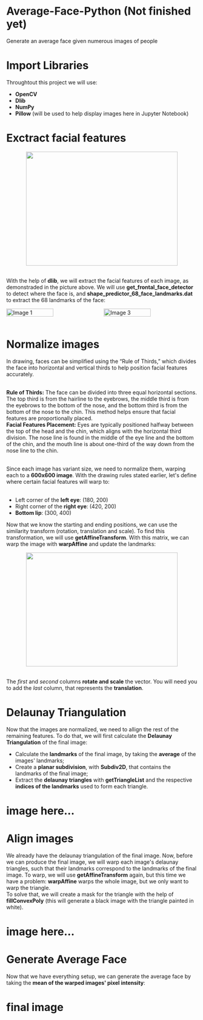 # Average-Face-Python (Not finished yet)
Generate an average face given numerous images of people
# **Import Libraries**

Throughtout this project we will use:

* **OpenCV**
* **Dlib**
* **NumPy**
* **Pillow** (will be used to help display images here in Jupyter Notebook)

# **Exctract facial features**<br>

<div align="center">
  <img src="https://pyimagesearch.com/wp-content/uploads/2017/04/facial_landmarks_68markup.jpg" width=400 height=300>
</div> <br>

With the help of **dlib**, we will extract the facial features of each image, as demonstraded in the picture above. We will use **get_frontal_face_detector** to detect where the face is, and **shape_predictor_68_face_landmarks.dat** to extract the 68 landmarks of the face:<br>

<div style="display: flex; justify-content: space-between; align-items: center;">
    <img src="https://cdn.discordapp.com/attachments/1027187677403029575/1332853023982092328/Screenshot_from_2025-01-25_23-09-41.png?ex=6796c39c&is=6795721c&hm=f73d98a5358d6dc37334a35abbb19fa9560d9d85cc26a8313599d659f5404ad2&" alt="Image 1" style="width: 50%; margin-right: 10px;" />
    <img src="https://cdn.discordapp.com/attachments/1027187677403029575/1332853066096971806/Screenshot_from_2025-01-25_23-10-20.png?ex=6796c3a6&is=67957226&hm=9fc02936c120d620f4c82fe383a3e2b1cf22d55e8bd7dcc0332be1dc84ec1d69&" alt="Image 3" style="width: 50%;" />
</div><br>

# **Normalize images**

In drawing, faces can be simplified using the “Rule of Thirds,” which divides the face into horizontal and vertical thirds to help position facial features accurately.<br><br>

**Rule of Thirds:** The face can be divided into three equal horizontal sections. The top third is from the hairline to the eyebrows, the middle third is from the eyebrows to the bottom of the nose, and the bottom third is from the bottom of the nose to the chin. This method helps ensure that facial features are proportionally placed.<br>
**Facial Features Placement:** Eyes are typically positioned halfway between the top of the head and the chin, which aligns with the horizontal third division. The nose line is found in the middle of the eye line and the bottom of the chin, and the mouth line is about one-third of the way down from the nose line to the chin.<br><br>

Since each image has variant size, we need to normalize them, warping each to a **600x600 image**. With the drawing rules stated earlier, let's define where certain facial features will warp to:<br><br>

* Left corner of the **left eye**: (180, 200)
* Right corner of the **right eye**: (420, 200)
* **Bottom lip**: (300, 400)

Now that we know the starting and ending positions, we can use the similarity transform (rotation, translation and scale). To find this transformation, we will use **getAffineTransform**. With this matrix, we can warp the image with **warpAffine** and update the landmarks:<br>

<div align="center">
  <img src="https://learnopencv.com/wp-content/ql-cache/quicklatex.com-b6e614b5448854f2c83abcb6e5786774_l3.png" width=400 height=300>
</div> <br>

The *first* and *second* columns **rotate and scale** the vector. You will need you to add the *last* column, that represents the **translation**.

# **Delaunay Triangulation**

Now that the images are normalized, we need to allign the rest of the remaining features. To do that, we will first calculate the **Delaunay Triangulation** of the final image:<br>

* Calculate the **landmarks** of the final image, by taking the **average** of the images' landmarks;
* Create a **planar subdivision**, with **Subdiv2D**, that contains the landmarks of the final image;
* Extract the **delaunay triangles** with **getTriangleList** and the respective **indices of the landmarks** used to form each triangle.
# image here...

# **Align images**

We already have the delaunay triangulation of the final image. Now, before we can produce the final image, we will warp each image's delaunay triangles, such that their landmarks correspond to the landmarks of the final image. To warp, we will use **getAffineTransform** again, but this time we have a problem: **warpAffine** warps the whole image, but we only want to warp the triangle.<br>
To solve that, we will create a mask for the triangle with the help of **fillConvexPoly** (this will generate a black image with the triangle painted in white).
# image here...


# **Generate Average Face**

Now that we have everything setup, we can generate the average face by taking the **mean of the warped images' pixel intensity**:

# final image
